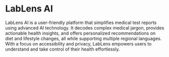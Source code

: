 # LabLens AI
 LabLens AI is a user-friendly platform that simplifies medical test reports using advanced AI technology. It decodes complex medical jargon, provides actionable health insights, and offers personalized recommendations on diet and lifestyle changes, all while supporting multiple regional languages. With a focus on accessibility and privacy, LabLens empowers users to understand and take control of their health effortlessly.
